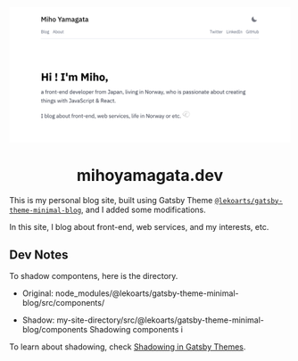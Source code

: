 <p align="center">
  <a href="https://mihoyamagata.dev">
    <img alt="LekoArts" src="./static/banner.png" />
  </a>
</p>
<h1 align="center">
  mihoyamagata.dev
</h1>

This is my personal blog site, built using Gatsby Theme [`@lekoarts/gatsby-theme-minimal-blog`](https://github.com/LekoArts/gatsby-themes/tree/main/themes/gatsby-theme-minimal-blog), and I added some modifications.

In this site, I blog about front-end, web services, and my interests, etc.

## Dev Notes
To shadow compontens, here is the directory.

- Original: node_modules/@lekoarts/gatsby-theme-minimal-blog/src/components/

- Shadow: my-site-directory/src/@lekoarts/gatsby-theme-minimal-blog/components
Shadowing components i

To learn about shadowing, check [Shadowing in Gatsby Themes](https://www.gatsbyjs.com/docs/how-to/plugins-and-themes/shadowing/).